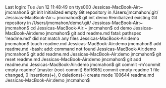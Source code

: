 Last login: Tue Jun 12 11:48:49 on ttys000
Jessicas-MacBook-Air:~ jmcmahon$ git init
Initialized empty Git repository in /Users/jmcmahon/.git/
Jessicas-MacBook-Air:~ jmcmahon$ git init demo
Reinitialized existing Git repository in /Users/jmcmahon/demo/.git/
Jessicas-MacBook-Air:~ jmcmahon$ cd
Jessicas-MacBook-Air:~ jmcmahon$ cd demo
Jessicas-MacBook-Air:demo jmcmahon$ git add readme.md
fatal: pathspec 'readme.md' did not match any files
Jessicas-MacBook-Air:demo jmcmahon$ touch readme.md
Jessicas-MacBook-Air:demo jmcmahon$ add readme.md
-bash: add: command not found
Jessicas-MacBook-Air:demo jmcmahon$ git add readme.md
Jessicas-MacBook-Air:demo jmcmahon$ git reset readme.md
Jessicas-MacBook-Air:demo jmcmahon$ git add readme.md
Jessicas-MacBook-Air:demo jmcmahon$ git commit -m'commit empty readme'
[master (root-commit) 6bff685] commit empty readme
 1 file changed, 0 insertions(+), 0 deletions(-)
 create mode 100644 readme.md
Jessicas-MacBook-Air:demo jmcmahon$ 


